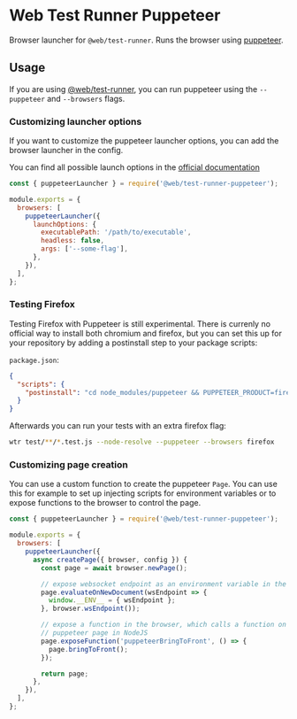 # Web Test Runner Puppeteer

Browser launcher for `@web/test-runner`. Runs the browser using [puppeteer](https://www.npmjs.com/package/puppeteer).

## Usage

If you are using [@web/test-runner](https://github.com/modernweb-dev/web/tree/master/packages/test-runner), you can run puppeteer using the `--puppeteer` and `--browsers` flags.

### Customizing launcher options

If you want to customize the puppeteer launcher options, you can add the browser launcher in the config.

You can find all possible launch options in the [official documentation](https://github.com/microsoft/puppeteer/blob/master/docs/api.md#browsertypelaunchoptions)

```js
const { puppeteerLauncher } = require('@web/test-runner-puppeteer');

module.exports = {
  browsers: [
    puppeteerLauncher({
      launchOptions: {
        executablePath: '/path/to/executable',
        headless: false,
        args: ['--some-flag'],
      },
    }),
  ],
};
```

### Testing Firefox

Testing Firefox with Puppeteer is still experimental. There is currenly no official way to install both chromium and firefox, but you can set this up for your repository by adding a postinstall step to your package scripts:

`package.json`:

```json
{
  "scripts": {
    "postinstall": "cd node_modules/puppeteer && PUPPETEER_PRODUCT=firefox node install.js"
  }
}
```

Afterwards you can run your tests with an extra firefox flag:

```bash
wtr test/**/*.test.js --node-resolve --puppeteer --browsers firefox
```

### Customizing page creation

You can use a custom function to create the puppeteer `Page`. You can use this for example to set up injecting scripts for environment variables or to expose functions to the browser to control the page.

```js
const { puppeteerLauncher } = require('@web/test-runner-puppeteer');

module.exports = {
  browsers: [
    puppeteerLauncher({
      async createPage({ browser, config }) {
        const page = await browser.newPage();

        // expose websocket endpoint as an environment variable in the browser
        page.evaluateOnNewDocument(wsEndpoint => {
          window.__ENV__ = { wsEndpoint };
        }, browser.wsEndpoint());

        // expose a function in the browser, which calls a function on the
        // puppeteer page in NodeJS
        page.exposeFunction('puppeteerBringToFront', () => {
          page.bringToFront();
        });

        return page;
      },
    }),
  ],
};
```
